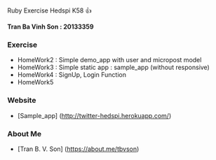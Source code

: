 Ruby Exercise Hedspi K58 :+1:

**Tran Ba Vinh Son : 20133359**
### Exercise

* HomeWork2 : Simple demo_app with user and micropost model
* HomeWork3 : Simple static app : sample_app (without responsive) 
* HomeWork4 : SignUp, Login Function
* HomeWork5 

### Website

* [Sample_app] (http://twitter-hedspi.herokuapp.com/)
### About Me

* [Tran B. V. Son] (https://about.me/tbvson)



